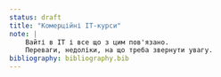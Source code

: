 ```yaml
---
status: draft
title: "Комерційні IT-курси"
note: |
    Вайті в IT і все що з цим пов'язано.
    Переваги, недоліки, на що треба звернути увагу.
bibliography: bibliography.bib
---
```

